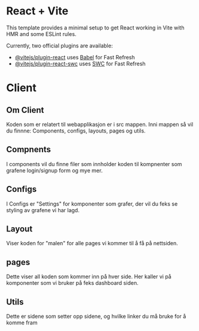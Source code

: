 # React + Vite

This template provides a minimal setup to get React working in Vite with HMR and some ESLint rules.

Currently, two official plugins are available:

- [@vitejs/plugin-react](https://github.com/vitejs/vite-plugin-react/blob/main/packages/plugin-react/README.md) uses [Babel](https://babeljs.io/) for Fast Refresh
- [@vitejs/plugin-react-swc](https://github.com/vitejs/vite-plugin-react-swc) uses [SWC](https://swc.rs/) for Fast Refresh

# Client
<h2>Om Client</h2>
Koden som er relatert til webapplikasjon er i src mappen. Inni mappen så vil du finnne: Components, configs, layouts, pages og utils. 
<h2>Compnents</h2>
I components vil du finne filer som innholder koden til kompnenter som grafene login/signup form og mye mer.
<h2>Configs</h2>
I Configs er "Settings" for komponenter som grafer, der vil du feks se styling av grafene vi har lagd.
<h2>Layout</h2>
Viser koden for "malen" for alle pages vi kommer til å få på nettsiden.
<h2>pages</h2>
Dette viser all koden som kommer inn på hver side. Her kaller vi på komponenter som vi bruker på feks dashboard siden.
<h2>Utils</h2>
Dette er sidene som setter opp sidene, og hvilke linker du må bruke for å komme fram
